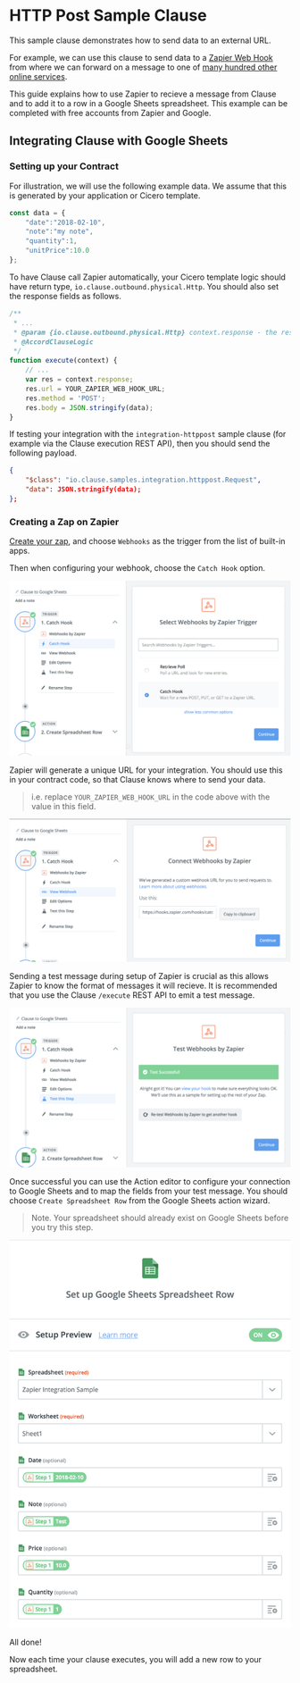 
# HTTP Post Sample Clause

This sample clause demonstrates how to send data to an external URL. 

For example, we can use this clause to send data to a [Zapier Web Hook](https://zapier.com/apps/webhook/integrations) from where we can forward on a message to one of [many hundred other online services](https://zapier.com/apps/integrations).

This guide explains how to use Zapier to recieve a message from Clause and to add it to a row in a Google Sheets spreadsheet. This example can be completed with free accounts from Zapier and Google.

## Integrating Clause with Google Sheets

### Setting up your Contract

For illustration, we will use the following example data. We assume that this is generated by your application or Cicero template.

```js
const data = { 
    "date":"2018-02-10",
    "note":"my note",
    "quantity":1,
    "unitPrice":10.0
};
```

To have Clause call Zapier automatically, your Cicero template logic should have return type, `io.clause.outbound.physical.Http`. You should also set the response fields as follows.
```js
/**
 * ...
 * @param {io.clause.outbound.physical.Http} context.response - the response
 * @AccordClauseLogic
 */
function execute(context) {
    // ...
    var res = context.response;
    res.url = YOUR_ZAPIER_WEB_HOOK_URL;
    res.method = 'POST';
    res.body = JSON.stringify(data);
}

```

If testing your integration with the `integration-httppost` sample clause (for example via the Clause execution REST API), then you should send the following payload.
```json
{
    "$class": "io.clause.samples.integration.httppost.Request",
    "data": JSON.stringify(data);
};
```

### Creating a Zap on Zapier

[Create your zap](https://zapier.com/app/editor), and choose `Webhooks` as the trigger from the list of built-in apps.

Then when configuring your webhook, choose the `Catch Hook` option.

![webhook setup on zapier](docs/WebHook-catchhook.png)

Zapier will generate a unique URL for your integration. You should use this in your contract code, so that Clause knows where to send your data. 

> i.e. replace `YOUR_ZAPIER_WEB_HOOK_URL` in the code above with the value in this field.

![webhook setup on zapier](docs/WebHook-view.png)

Sending a test message during setup of Zapier is crucial as this allows Zapier to know the format of messages it will recieve. It is recommended that you use the Clause `/execute` REST API to emit a test message.

![webhook setup on zapier](docs/WebHook-test.png)

Once successful you can use the Action editor to configure your connection to Google Sheets and to map the fields from your test message. You should choose `Create Spreadsheet Row` from the Google Sheets action wizard.

> Note. Your spreadsheet should already exist on Google Sheets before you try this step.

![webhook setup on zapier](docs/GoogleSheets-setup.png)

All done!

Now each time your clause executes, you will add a new row to your spreadsheet.